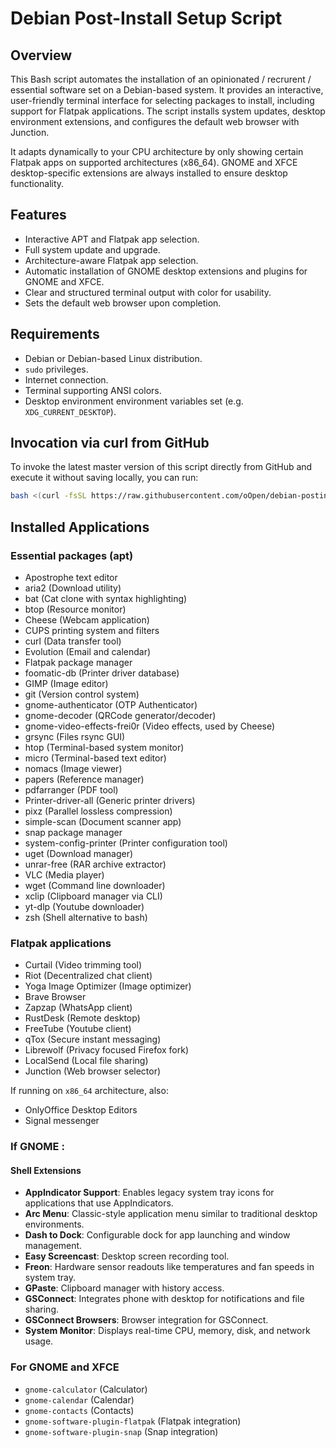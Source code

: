 # Debian Post-Install Setup Script

## Overview
This Bash script automates the installation of an opinionated / recrurent / essential software set on a Debian-based system.
It provides an interactive, user-friendly terminal interface for selecting packages to install, including support for Flatpak applications. 
The script installs system updates, desktop environment extensions, and configures the default web browser with Junction.

It adapts dynamically to your CPU architecture by only showing certain Flatpak apps on supported architectures (x86_64).
GNOME and XFCE desktop-specific extensions are always installed to ensure desktop functionality.

## Features
- Interactive APT and Flatpak app selection.
- Full system update and upgrade.
- Architecture-aware Flatpak app selection.
- Automatic installation of GNOME desktop extensions and plugins for GNOME and XFCE.
- Clear and structured terminal output with color for usability.
- Sets the default web browser upon completion.

## Requirements
- Debian or Debian-based Linux distribution.
- `sudo` privileges.
- Internet connection.
- Terminal supporting ANSI colors.
- Desktop environment environment variables set (e.g. `XDG_CURRENT_DESKTOP`).

## Invocation via curl from GitHub

To invoke the latest master version of this script directly from GitHub and execute it without saving locally, you can run:

```sh
bash <(curl -fsSL https://raw.githubusercontent.com/oOpen/debian-postinstall-apps/master/debian-postinstall-apps.sh)
 ```

 ## Installed Applications

### Essential packages (apt)
- Apostrophe text editor
- aria2 (Download utility)
- bat (Cat clone with syntax highlighting)
- btop (Resource monitor)
- Cheese (Webcam application)
- CUPS printing system and filters
- curl (Data transfer tool)
- Evolution (Email and calendar)
- Flatpak package manager
- foomatic-db (Printer driver database)
- GIMP (Image editor)
- git (Version control system)
- gnome-authenticator (OTP Authenticator)
- gnome-decoder (QRCode generator/decoder)
-	gnome-video-effects-frei0r (Video effects, used by Cheese)
-	grsync (Files rsync GUI)
-	htop (Terminal-based system monitor)
- micro (Terminal-based text editor)
- nomacs (Image viewer)
- papers (Reference manager)
- pdfarranger (PDF tool)
- Printer-driver-all (Generic printer drivers)
- pixz (Parallel lossless compression)
- simple-scan (Document scanner app)
- snap package manager
- system-config-printer (Printer configuration tool)
- uget (Download manager)
- unrar-free (RAR archive extractor)
- VLC (Media player)
- wget (Command line downloader)
- xclip (Clipboard manager via CLI)
- yt-dlp (Youtube downloader)
- zsh (Shell alternative to bash)

### Flatpak applications
- Curtail (Video trimming tool)
- Riot (Decentralized chat client)
- Yoga Image Optimizer (Image optimizer)
- Brave Browser
- Zapzap (WhatsApp client)
- RustDesk (Remote desktop)
- FreeTube (Youtube client)
- qTox (Secure instant messaging)
- Librewolf (Privacy focused Firefox fork)
- LocalSend (Local file sharing)
- Junction (Web browser selector)

If running on `x86_64` architecture, also:
- OnlyOffice Desktop Editors
- Signal messenger

### If GNOME :
#### Shell Extensions
- **AppIndicator Support**: Enables legacy system tray icons for applications that use AppIndicators.
- **Arc Menu**: Classic-style application menu similar to traditional desktop environments.
- **Dash to Dock**: Configurable dock for app launching and window management.
- **Easy Screencast**: Desktop screen recording tool.
- **Freon**: Hardware sensor readouts like temperatures and fan speeds in system tray.
- **GPaste**: Clipboard manager with history access.
- **GSConnect**: Integrates phone with desktop for notifications and file sharing.
- **GSConnect Browsers**: Browser integration for GSConnect.
- **System Monitor**: Displays real-time CPU, memory, disk, and network usage.

### For GNOME and XFCE
- `gnome-calculator` (Calculator)
- `gnome-calendar` (Calendar)
- `gnome-contacts` (Contacts)
- `gnome-software-plugin-flatpak` (Flatpak integration)
- `gnome-software-plugin-snap` (Snap integration)
